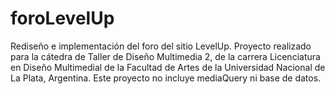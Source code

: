 # foroLevelUp
Rediseño e implementación del foro del sitio LevelUp. Proyecto realizado para la cátedra de Taller de Diseño Multimedia 2, de la carrera Licenciatura en Diseño Multimedial de la Facultad de Artes de la Universidad Nacional de La Plata, Argentina. Este proyecto no incluye mediaQuery ni base de datos.

